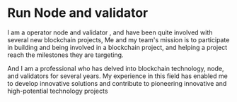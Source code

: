 # Run Node and validator
I am a operator node and validator , and have been quite involved with several new blockchain projects, Me and my team's mission is to participate in building and being involved in a blockchain project, and helping a project reach the milestones they are targeting.

And I am a professional who has delved into blockchain technology, node, and validators for several years. My experience in this field has enabled me to develop innovative solutions and contribute to pioneering innovative and high-potential technology projects
